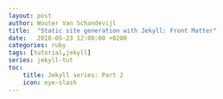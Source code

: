 ```yaml
---
layout: post
author: Wouter Van Schandevijl
title:  "Static site generation with Jekyll: Front Matter"
date:   2018-05-23 12:00:00 +0200
categories: ruby
tags: [tutorial,jekyll]
series: jekyll-tut
toc:
    title: Jekyll series: Part 2
    icon: eye-slash
---
```




<!--more-->


